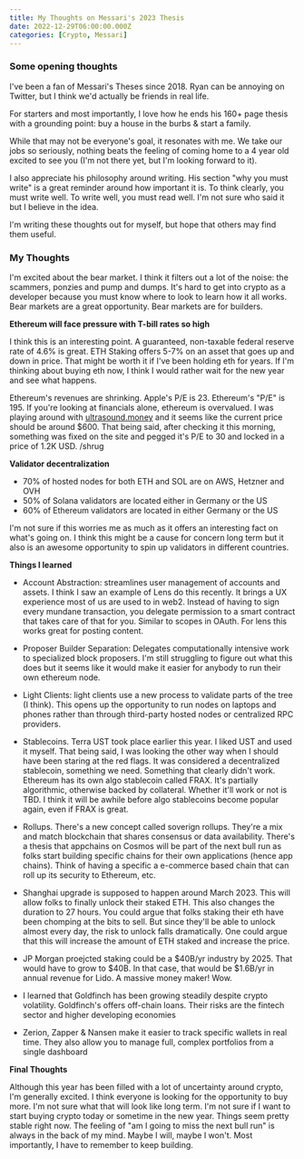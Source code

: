 ```yaml
---
title: My Thoughts on Messari's 2023 Thesis
date: 2022-12-29T06:00:00.000Z
categories: [Crypto, Messari]
---
```


### Some opening thoughts

I've been a fan of Messari's Theses since 2018. Ryan can be annoying on Twitter, but I think we'd actually be friends in real life.

For starters and most importantly, I love how he ends his 160+ page thesis with a grounding point: buy a house in the burbs & start a family.

While that may not be everyone's goal, it resonates with me. We take our jobs so seriously, nothing beats the feeling of coming home to a 4 year old excited to see you (I'm not there yet, but I'm looking forward to it).

I also appreciate his philosophy around writing. His section "why you must write" is a great reminder around how important it is. To think clearly, you must write well. To write well, you must read well. I'm not sure who said it but I believe in the idea.

I'm writing these thoughts out for myself, but hope that others may find them useful.


### My Thoughts

I'm excited about the bear market. I think it filters out a lot of the noise: the scammers, ponzies and pump and dumps. It's hard to get into crypto as a developer because you must know where to look to learn how it all works. Bear markets are a great opportunity. Bear markets are for builders.

**Ethereum will face pressure with T-bill rates so high**

I think this is an interesting point. A guaranteed, non-taxable federal reserve rate of 4.6% is great. ETH Staking offers 5-7% on an asset that goes up and down in price. That might be worth it if I've been holding eth for years. If I'm thinking about buying eth now, I think I would rather wait for the new year and see what happens.

Ethereum's revenues are shrinking. Apple's P/E is 23. Ethereum's "P/E" is 195. If you're looking at financials alone, ethereum is overvalued. I was playing around with [ultrasound.money](https://ultrasound.money/) and it seems like the current price should be around $600. That being said, after checking it this morning, something was fixed on the site and pegged it's P/E to 30 and locked in a price of 1.2K USD. /shrug

**Validator decentralization**

- 70% of hosted nodes for both ETH and SOL are on AWS, Hetzner and OVH
- 50% of Solana validators are located either in Germany or the US
- 60% of Ethereum validators are located in either Germany or the US

I'm not sure if this worries me as much as it offers an interesting fact on what's going on. I think this might be a cause for concern long term but it also is an awesome opportunity to spin up validators in different countries.

**Things I learned**

- Account Abstraction: streamlines user management of accounts and assets. I think I saw an example of Lens do this recently. It brings a UX experience most of us are used to in web2. Instead of having to sign every mundane transaction, you delegate permission to a smart contract that takes care of that for you. Similar to scopes in OAuth. For lens this works great for posting content.

- Proposer Builder Separation: Delegates computationally intensive work to specialized block proposers. I'm still struggling to figure out what this does but it seems like it would make it easier for anybody to run their own ethereum node.

- Light Clients: light clients use a new process to validate parts of the tree (I think). This opens up the opportunity to run nodes on laptops and phones rather than through third-party hosted nodes or centralized RPC providers.

- Stablecoins. Terra UST took place earlier this year. I liked UST and used it myself. That being said, I was looking the other way when I should have been staring at the red flags. It was considered a decentralized stablecoin, something we need. Something that clearly didn't work. Ethereum has its own algo stablecoin called FRAX. It's partially algorithmic, otherwise backed by collateral. Whether it'll work or not is TBD. I think it will be awhile before algo stablecoins become popular again, even if FRAX is great.

- Rollups. There's a new concept called soverign rollups. They're a mix and match blockchain that shares consensus or data availability. There's a thesis that appchains on Cosmos will be part of the next bull run as folks start building specific chains for their own applications (hence app chains). Think of having a specific a e-commerce based chain that can roll up its security to Ethereum, etc.

- Shanghai upgrade is supposed to happen around March 2023. This will allow folks to finally unlock their staked ETH. This also changes the duration to 27 hours. You could argue that folks staking their eth have been chomping at the bits to sell. But since they'll be able to unlock almost every day, the risk to unlock falls dramatically. One could argue that this will increase the amount of ETH staked and increase the price.

- JP Morgan proejcted staking could be a $40B/yr industry by 2025. That would have to grow to $40B. In that case, that would be $1.6B/yr in annual revenue for Lido. A massive money maker! Wow.

- I learned that Goldfinch has been growing steadily despite crypto volatility. Goldfinch's offers off-chain loans. Their risks are the fintech sector and higher developing economies

- Zerion, Zapper & Nansen make it easier to track specific wallets in real time. They also allow you to manage full, complex portfolios from a single dashboard


**Final Thoughts**

Although this year has been filled with a lot of uncertainty around crypto, I'm generally excited. I think everyone is looking for the opportunity to buy more. I'm not sure what that will look like long term. I'm not sure if I want to start buying crypto today or sometime in the new year. Things seem pretty stable right now. The feeling of "am I going to miss the next bull run" is always in the back of my mind. Maybe I will, maybe I won't. Most importantly, I have to remember to keep building.
